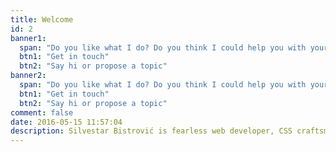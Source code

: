 ```yaml
---
title: Welcome
id: 2
banner1:
  span: "Do you like what I do? Do you think I could help you with your project?"
  btn1: "Get in touch"
  btn2: "Say hi or propose a topic"
banner2:
  span: "Do you like what I do? Do you think I could help you with your project?"
  btn1: "Get in touch"
  btn2: "Say hi or propose a topic"
comment: false
date: 2016-05-15 11:57:04
description: Silvestar Bistrović is fearless web developer, CSS craftsman, JAMstack enthusiast, and Wordpress theme specialist.
---
```

